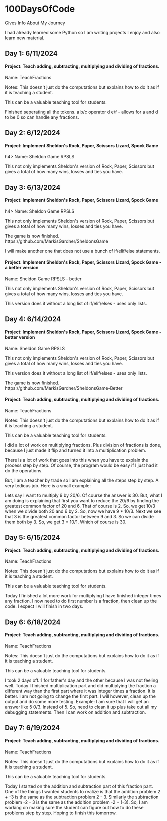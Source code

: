 # 100DaysOfCode
Gives Info About My Journey

I had already learned some Python so I am writing projects I enjoy and also learn new material.

<h2>Day 1: 6/11/2024</h2>
<h4>Project:  Teach adding, subtracting, multiplying and dividing of fractions.</h4> 
Name: TeachFractions</p>
Notes:  This doesn't just do the computations but explains how to do it as if it is teaching a student.</p>
This can be a valuable teaching tool for students.</p>
Finished seperating all the tokens.  a b/c operator d e/f - allows for a and d to be 0 so can handle any fractions.</p>

<h2>Day 2: 6/12/2024</h2>
<h4>Project:  Implement Sheldon's Rock, Paper, Scissors Lizard, Spock Game</h4>h4>
Name: Sheldon Game RPSLS</p>
This not only implements Sheldon's version of Rock, Paper, Scissors but gives a total of how many wins, losses and ties you have.</p>

<h2>Day 3: 6/13/2024</h2>
<h4>Project:  Implement Sheldon's Rock, Paper, Scissors Lizard, Spock Game</h4>h4>
Name: Sheldon Game RPSLS</p>
This not only implements Sheldon's version of Rock, Paper, Scissors but gives a total of how many wins, losses and ties you have.</p>
The game is now finished.  https://github.com/MarkisGardner/SheldonsGame </p>
I will make another one that does not use a bunch of if/elif/else statements.</p>

<h4>Project:  Implement Sheldon's Rock, Paper, Scissors Lizard, Spock Game - a better version</h4>
Name: Sheldon Game RPSLS - better</p>
This not only implements Sheldon's version of Rock, Paper, Scissors but gives a total of how many wins, losses and ties you have.</p>
This version does it without a long list of if/elif/elses - uses only lists.</p>

<h2>Day 4: 6/14/2024</h2>
<h4>Project:  Implement Sheldon's Rock, Paper, Scissors Lizard, Spock Game - better version</h4>
Name: Sheldon Game RPSLS</p>
This not only implements Sheldon's version of Rock, Paper, Scissors but gives a total of how many wins, losses and ties you have.</p>
This version does it without a long list of if/elif/elses - uses only lists.</p>
The game is now finished.  https://github.com/MarkisGardner/SheldonsGame-Better</p>

<h4>Project:  Teach adding, subtracting, multiplying and dividing of fractions.</h4> 
Name: TeachFractions</p>
Notes:  This doesn't just do the computations but explains how to do it as if it is teaching a student.</p>
This can be a valuable teaching tool for students.</p>
I did a lot of work on multiplying fractions.  Plus division of fractions is done, because I just made it flip and turned it into a multiplication problem.</p>
There is a lot of work that goes into this when you have to explain the process step by step.  Of course, the program would be easy if I just had it do the operations.</p>
But, I am a teacher by trade so I am explaining all the steps step by step.  A very tedious job.  Here is a small example:</p>
Lets say I want to multiply 9 by 20/6.  Of course the answer is 30.  But, what I am doing is explaining that first you want to reduce the 20/6 by finding the greatest common factor of 20 and 6.
That of course is 2.  So, we get 10/3 when we divide both 20 and 6 by 2.  So, now we have 9 * 10/3.  Next we see that 3 is the greatest common factor between 9 and 3.  So we can divide them both by 3.  So, we get 3 * 10/1.  Which of course is 30.</p>

<h2>Day 5: 6/15/2024</h2>
<h4>Project:  Teach adding, subtracting, multiplying and dividing of fractions.</h4> 
Name: TeachFractions</p>
Notes:  This doesn't just do the computations but explains how to do it as if it is teaching a student.</p>
This can be a valuable teaching tool for students.</p>
Today I finished a lot more work for multiplying I have finished integer times any fraction.  I now need to do first number is a fraction, then clean up the code.  I expect I will finish in two days.

<h2>Day 6: 6/18/2024</h2>
<h4>Project:  Teach adding, subtracting, multiplying and dividing of fractions.</h4> 
Name: TeachFractions</p>
Notes:  This doesn't just do the computations but explains how to do it as if it is teaching a student.</p>
This can be a valuable teaching tool for students.</p>
I took 2 days off.  1 for father's day and the other because I was not feeling well.  Today I finished multiplication part and did multiplying the fraction a different way than the first part where it was integer times a fraction.  It is better.  I am not going to change the first part.  I will however, clean up the output and do some more testing.  Example:  I am sure that I will get an answer like 5 0/3.  Instead of 5.  So, need to clean it up plus take out all my debugging statements.  Then I can work on addition and subtraction.</p>

<h2>Day 7: 6/19/2024</h2>
<h4>Project:  Teach adding, subtracting, multiplying and dividing of fractions.</h4> 
Name: TeachFractions</p>
Notes:  This doesn't just do the computations but explains how to do it as if it is teaching a student.</p>
This can be a valuable teaching tool for students.</p>
Today I started on the addition and subtraction part of this fraction part.  One of the things I wanted students to realize is that the addition problem 2 + -3 is the same as the subtraction problem 2 - 3.  Similarly the subtraction problem -2 - 3 is the same as the addition problem -2 + (-3).  So, I am working on making sure the student can figure out how to do these problems step by step.  Hoping to finish this tomorrow.
